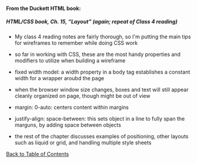 #### From the Duckett HTML book:

##### HTML/CSS book, Ch. 15, “Layout” (again; repeat of Class 4 reading)
- My class 4 reading notes are fairly thorough, so I'm putting the main tips for wireframes to remember while doing CSS work

- so far in working with CSS, these are the most handy properties and modifiers to utilize when building a wireframe

- fixed width model: a width property in a body tag establishes a constant width for a wrapper aroubd the page
- when the browser window size changes, boxes and text will still appear cleanly organized on page, though might be out of view

- margin: 0-auto: centers content within margins

- justify-align: space-between: this sets object in a line to fully span the marguns, by adding space between objects

- the rest of the chapter discusses examples of positioning, other layouts such as liquid or grid, and handling multiple style sheets



[Back to Table of Contents](https://ryanhoffman4.github.io/reading-notes/)